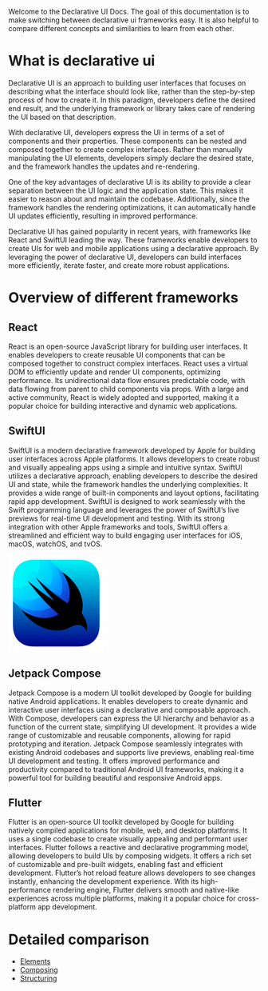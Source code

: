 Welcome to the Declarative UI Docs. The goal of this documentation is to make switching between declarative ui frameworks easy. It is also helpful to compare different concepts and similarities to learn from each other.

# What is declarative ui

Declarative UI is an approach to building user interfaces that focuses on describing what the interface should look like, rather than the step-by-step process of how to create it. In this paradigm, developers define the desired end result, and the underlying framework or library takes care of rendering the UI based on that description.

With declarative UI, developers express the UI in terms of a set of components and their properties. These components can be nested and composed together to create complex interfaces. Rather than manually manipulating the UI elements, developers simply declare the desired state, and the framework handles the updates and re-rendering.

One of the key advantages of declarative UI is its ability to provide a clear separation between the UI logic and the application state. This makes it easier to reason about and maintain the codebase. Additionally, since the framework handles the rendering optimizations, it can automatically handle UI updates efficiently, resulting in improved performance.

Declarative UI has gained popularity in recent years, with frameworks like React and SwiftUI leading the way. These frameworks enable developers to create UIs for web and mobile applications using a declarative approach. By leveraging the power of declarative UI, developers can build interfaces more efficiently, iterate faster, and create more robust applications.

# Overview of different frameworks

## React
React is an open-source JavaScript library for building user interfaces. It enables developers to create reusable UI components that can be composed together to construct complex interfaces. React uses a virtual DOM to efficiently update and render UI components, optimizing performance. Its unidirectional data flow ensures predictable code, with data flowing from parent to child components via props. With a large and active community, React is widely adopted and supported, making it a popular choice for building interactive and dynamic web applications.

## SwiftUI
SwiftUI is a modern declarative framework developed by Apple for building user interfaces across Apple platforms. It allows developers to create robust and visually appealing apps using a simple and intuitive syntax. SwiftUI utilizes a declarative approach, enabling developers to describe the desired UI and state, while the framework handles the underlying complexities. It provides a wide range of built-in components and layout options, facilitating rapid app development. SwiftUI is designed to work seamlessly with the Swift programming language and leverages the power of SwiftUI’s live previews for real-time UI development and testing. With its strong integration with other Apple frameworks and tools, SwiftUI offers a streamlined and efficient way to build engaging user interfaces for iOS, macOS, watchOS, and tvOS.

![SwiftUI Logo](./resources/swiftui.png)

## Jetpack Compose
Jetpack Compose is a modern UI toolkit developed by Google for building native Android applications. It enables developers to create dynamic and interactive user interfaces using a declarative and composable approach. With Compose, developers can express the UI hierarchy and behavior as a function of the current state, simplifying UI development. It provides a wide range of customizable and reusable components, allowing for rapid prototyping and iteration. Jetpack Compose seamlessly integrates with existing Android codebases and supports live previews, enabling real-time UI development and testing. It offers improved performance and productivity compared to traditional Android UI frameworks, making it a powerful tool for building beautiful and responsive Android apps.

## Flutter
Flutter is an open-source UI toolkit developed by Google for building natively compiled applications for mobile, web, and desktop platforms. It uses a single codebase to create visually appealing and performant user interfaces. Flutter follows a reactive and declarative programming model, allowing developers to build UIs by composing widgets. It offers a rich set of customizable and pre-built widgets, enabling fast and efficient development. Flutter’s hot reload feature allows developers to see changes instantly, enhancing the development experience. With its high-performance rendering engine, Flutter delivers smooth and native-like experiences across multiple platforms, making it a popular choice for cross-platform app development.

# Detailed comparison 

* [Elements](./docs/elements) 
* [Composing](./docs/composing)
* [Structuring](./docs/structure)